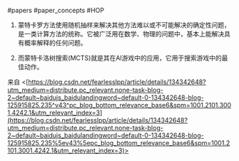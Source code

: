 #papers
#paper_concepts 
#HOP

1. 蒙特卡罗方法使用随机抽样来解决其他方法难以或不可能解决的确定性问题，是一类计算方法的统称。它被广泛用在数学、物理的问题中，基本上能解决具有概率解释的任何问题。

2. 而蒙特卡洛树搜索(MCTS)就是其在AI游戏中的应用，它用于搜索游戏中的最佳动作。

来自 <[https://blog.csdn.net/fearlesslpp/article/details/134342648?utm_medium=distribute.pc_relevant.none-task-blog-2~default~baidujs_baidulandingword~default-0-134342648-blog-125915825.235^v43^pc_blog_bottom_relevance_base6&spm=1001.2101.3001.4242.1&utm_relevant_index=3](https://blog.csdn.net/fearlesslpp/article/details/134342648?utm_medium=distribute.pc_relevant.none-task-blog-2~default~baidujs_baidulandingword~default-0-134342648-blog-125915825.235%5ev43%5epc_blog_bottom_relevance_base6&spm=1001.2101.3001.4242.1&utm_relevant_index=3)>